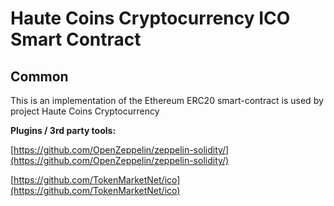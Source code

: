 # Haute Coins Cryptocurrency ICO Smart Contract

## Common

This is an implementation of the Ethereum ERC20 smart-contract is used by project Haute Coins Cryptocurrency

<b>Plugins / 3rd party tools:</b>

[https://github.com/OpenZeppelin/zeppelin-solidity/](https://github.com/OpenZeppelin/zeppelin-solidity/)

[https://github.com/TokenMarketNet/ico](https://github.com/TokenMarketNet/ico)
